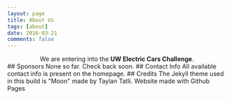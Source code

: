 ```yaml
---
layout: page
title: About Us
tags: [about]
date: 2016-03-21
comments: false
---
```

    
<center>We are entering into the <b>UW Electric Cars Challenge</b>.</center>
## Sponsors
None so far. Check back soon.
## Contact Info
All available contact info is present on the homepage.
## Credits
The Jekyll theme used in this build is "Moon" made by Taylan Tatli.
Website made with Github Pages
